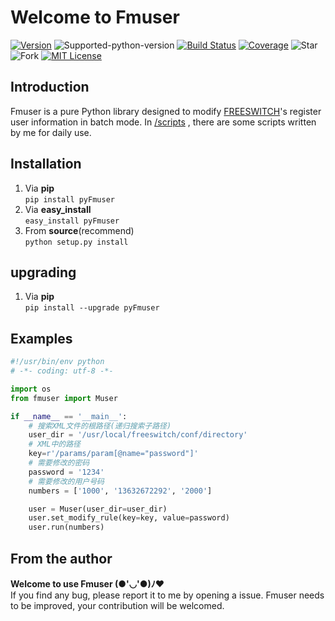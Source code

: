 # Welcome to Fmuser
[![Version][version-badge]][version-link] ![Supported-python-version][python27-badge] [![Build Status][travis-badge]][travis-link]  [![Coverage][coverage-badge]][coverage-link] ![Star][stars] ![Fork][forks] [![MIT License][license-badge]](LICENSE.md)

## Introduction

Fmuser is a pure Python library designed to modify [FREESWITCH](https://freeswitch.org/)'s register user information in batch mode.
In [/scripts](https://github.com/sudaning/Fmuser/tree/master/scripts) , there are some scripts written by me for daily use.

## Installation
1. Via **pip**  
```pip install pyFmuser```  
2. Via **easy_install**  
```easy_install pyFmuser```  
3. From **source**(recommend)   
```python setup.py install```  

## upgrading
1. Via **pip**  
```pip install --upgrade pyFmuser```

## Examples
```python
#!/usr/bin/env python 
# -*- coding: utf-8 -*- 

import os
from fmuser import Muser

if __name__ == '__main__':
	# 搜索XML文件的根路径(递归搜索子路径)
	user_dir = '/usr/local/freeswitch/conf/directory'
	# XML中的路径
	key=r'/params/param[@name="password"]'
	# 需要修改的密码
	password = '1234'
	# 需要修改的用户号码
	numbers = ['1000', '13632672292', '2000']

	user = Muser(user_dir=user_dir)
	user.set_modify_rule(key=key, value=password)
	user.run(numbers)
```

## From the author
**Welcome to use Fmuser (●'◡'●)ﾉ♥**  
If you find any bug, please report it to me by opening a issue.
Fmuser needs to be improved, your contribution will be welcomed.

[version-badge]:   https://img.shields.io/pypi/v/pyFmuser.svg?label=pypi
[version-link]:    https://pypi.python.org/pypi/pyFmuser/
[python27-badge]:  https://img.shields.io/badge/python-2.7-green.svg
[stars]:           https://img.shields.io/github/stars/sudaning/Fmuser.svg
[forks]:           https://img.shields.io/github/forks/sudaning/Fmuser.svg
[travis-badge]:    https://img.shields.io/travis/sudaning/Fmuser.svg
[travis-link]:     https://travis-ci.org/sudaning/Fmuser
[coverage-badge]:  https://img.shields.io/coveralls/sudaning/Fmuser.svg
[coverage-link]:   https://coveralls.io/github/sudaning/Fmuser
[license-badge]:   https://img.shields.io/badge/license-MIT-007EC7.svg

